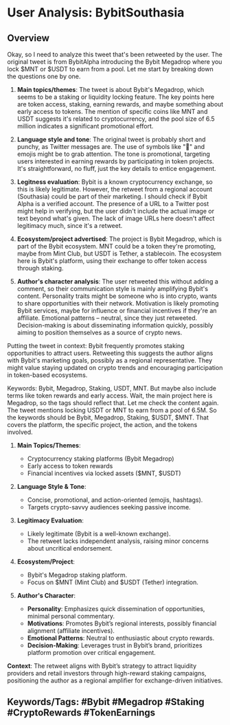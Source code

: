 # User Analysis: BybitSouthasia

## Overview

<think>
Okay, so I need to analyze this tweet that's been retweeted by the user. The original tweet is from BybitAlpha introducing the Bybit Megadrop where you lock $MNT or $USDT to earn from a pool. Let me start by breaking down the questions one by one.

1. **Main topics/themes**: The tweet is about Bybit's Megadrop, which seems to be a staking or liquidity locking feature. The key points here are token access, staking, earning rewards, and maybe something about early access to tokens. The mention of specific coins like MNT and USDT suggests it's related to cryptocurrency, and the pool size of 6.5 million indicates a significant promotional effort.

2. **Language style and tone**: The original tweet is probably short and punchy, as Twitter messages are. The use of symbols like "🔐" and emojis might be to grab attention. The tone is promotional, targeting users interested in earning rewards by participating in token projects. It's straightforward, no fluff, just the key details to entice engagement.

3. **Legitness evaluation**: Bybit is a known cryptocurrency exchange, so this is likely legitimate. However, the retweet from a regional account (Southasia) could be part of their marketing. I should check if Bybit Alpha is a verified account. The presence of a URL to a Twitter post might help in verifying, but the user didn't include the actual image or text beyond what's given. The lack of image URLs here doesn't affect legitimacy much, since it's a retweet.

4. **Ecosystem/project advertised**: The project is Bybit Megadrop, which is part of the Bybit ecosystem. MNT could be a token they're promoting, maybe from Mint Club, but USDT is Tether, a stablecoin. The ecosystem here is Bybit's platform, using their exchange to offer token access through staking.

5. **Author's character analysis**: The user retweeted this without adding a comment, so their communication style is mainly amplifying Bybit's content. Personality traits might be someone who is into crypto, wants to share opportunities with their network. Motivation is likely promoting Bybit services, maybe for influence or financial incentives if they're an affiliate. Emotional patterns – neutral, since they just retweeted. Decision-making is about disseminating information quickly, possibly aiming to position themselves as a source of crypto news.

Putting the tweet in context: Bybit frequently promotes staking opportunities to attract users. Retweeting this suggests the author aligns with Bybit's marketing goals, possibly as a regional representative. They might value staying updated on crypto trends and encouraging participation in token-based ecosystems.

Keywords: Bybit, Megadrop, Staking, USDT, MNT. But maybe also include terms like token rewards and early access. Wait, the main project here is Megadrop, so the tags should reflect that. Let me check the content again. The tweet mentions locking USDT or MNT to earn from a pool of 6.5M. So the keywords should be Bybit, Megadrop, Staking, $USDT, $MNT. That covers the platform, the specific project, the action, and the tokens involved.
</think>

1. **Main Topics/Themes**:  
   - Cryptocurrency staking platforms (Bybit Megadrop)  
   - Early access to token rewards  
   - Financial incentives via locked assets ($MNT, $USDT)  

2. **Language Style & Tone**:  
   - Concise, promotional, and action-oriented (emojis, hashtags).  
   - Targets crypto-savvy audiences seeking passive income.  

3. **Legitimacy Evaluation**:  
   - Likely legitimate (Bybit is a well-known exchange).  
   - The retweet lacks independent analysis, raising minor concerns about uncritical endorsement.  

4. **Ecosystem/Project**:  
   - Bybit's Megadrop staking platform.  
   - Focus on $MNT (Mint Club) and $USDT (Tether) integration.  

5. **Author's Character**:  
   - **Personality**: Emphasizes quick dissemination of opportunities, minimal personal commentary.  
   - **Motivations**: Promotes Bybit’s regional interests, possibly financial alignment (affiliate incentives).  
   - **Emotional Patterns**: Neutral to enthusiastic about crypto rewards.  
   - **Decision-Making**: Leverages trust in Bybit’s brand, prioritizes platform promotion over critical engagement.  

**Context**: The retweet aligns with Bybit’s strategy to attract liquidity providers and retail investors through high-reward staking campaigns, positioning the author as a regional amplifier for exchange-driven initiatives.  

**Keywords/Tags**: #Bybit #Megadrop #Staking #CryptoRewards #TokenEarnings
---
